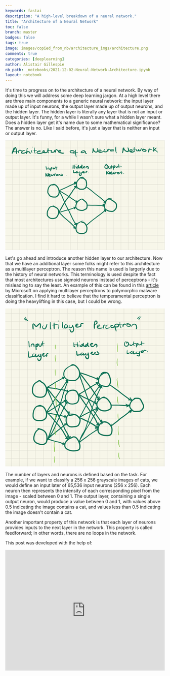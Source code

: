 ```yaml
---
keywords: fastai
description: "A high-level breakdown of a neural network."
title: "Architecture of a Neural Network"
toc: false
branch: master
badges: false
tags: true
image: images/copied_from_nb/architecture_imgs/architecture.png
comments: true
categories: [deeplearning]
author: Alistair Gillespie
nb_path: _notebooks/2021-12-02-Neural-Network-Architecture.ipynb
layout: notebook
---
```


<!--
#################################################
### THIS FILE WAS AUTOGENERATED! DO NOT EDIT! ###
#################################################
# file to edit: _notebooks/2021-12-02-Neural-Network-Architecture.ipynb
-->

<div class="container" id="notebook-container">
        
<div class="cell border-box-sizing text_cell rendered"><div class="inner_cell">
<div class="text_cell_render border-box-sizing rendered_html">
<p>It's time to progress on to the architecture of a neural network. By way of doing this we will address some deep learning jargon. At a high level there are three main components to a generic neural network: the input layer made up of input neurons, the output layer made up of output neurons, and the hidden layer. The hidden layer is literally any layer that is not an input or output layer. It's funny, for a while I wasn't sure what a hidden layer meant. Does a hidden layer get it's name due to some mathematical significance? The answer is no. Like I said before, it's just a layer that is neither an input or output layer.</p>

</div>
</div>
</div>
<div class="cell border-box-sizing text_cell rendered"><div class="inner_cell">
<div class="text_cell_render border-box-sizing rendered_html">
<p><img src="/images/copied_from_nb/architecture_imgs/architecture.png" alt="Architecture of Neural Network"></p>

</div>
</div>
</div>
<div class="cell border-box-sizing text_cell rendered"><div class="inner_cell">
<div class="text_cell_render border-box-sizing rendered_html">
<p>Let's go ahead and introduce another hidden layer to our architecture. Now that we have an additional layer some folks might refer to this architecture as a multilayer perceptron. The reason this name is used is largerly due to the history of neural networks. This terminology is used despite the fact that most architectures use sigmoid neurons instead of perceptrons - it's misleading to say the least. An example of this can be found in this <a href="https://www.microsoft.com/security/blog/2021/07/27/combing-through-the-fuzz-using-fuzzy-hashing-and-deep-learning-to-counter-malware-detection-evasion-techniques/" title="Combing through the fuzz">article</a> by Microsoft on applying multilayer perceptrons to polymorphic malware classification. I find it hard to believe that the temperamental perceptron is doing the heavylifting in this case, but I could be wrong.</p>

</div>
</div>
</div>
<div class="cell border-box-sizing text_cell rendered"><div class="inner_cell">
<div class="text_cell_render border-box-sizing rendered_html">
<p><img src="/images/copied_from_nb/architecture_imgs/mlp.png" alt="Architecture of Neural Network"></p>

</div>
</div>
</div>
<div class="cell border-box-sizing text_cell rendered"><div class="inner_cell">
<div class="text_cell_render border-box-sizing rendered_html">
<p>The number of layers and neurons is defined based on the task. For example, if we want to classify a 256 x 256 grayscale images of cats, we would define an input later of 65,536 input neurons (256 x 256). Each neuron then represents the intensity of each corresponding pixel from the image - scaled between 0 and 1. The output layer, containing a single output neuron, would produce a value between 0 and 1, with values above 0.5 indicating the image contains a cat, and values less than 0.5 indicating the image doesn't contain a cat.</p>

</div>
</div>
</div>
<div class="cell border-box-sizing text_cell rendered"><div class="inner_cell">
<div class="text_cell_render border-box-sizing rendered_html">
<p>Another important property of this network is that each layer of neurons provides inputs to the next layer in the network. This property is called feedforward; in other words, there are no loops in the network.</p>

</div>
</div>
</div>
<div class="cell border-box-sizing text_cell rendered"><div class="inner_cell">
<div class="text_cell_render border-box-sizing rendered_html">
<p>This post was developed with the help of:</p>
<iframe src="https://open.spotify.com/embed/track/3ZdVayrMwJEzi99uOss8he?utm_source=generator" width="100%" height="380" frameBorder="0" allowfullscreen="" allow="autoplay; clipboard-write; encrypted-media; fullscreen; picture-in-picture"></iframe>
</div>
</div>
</div>
</div>
 

